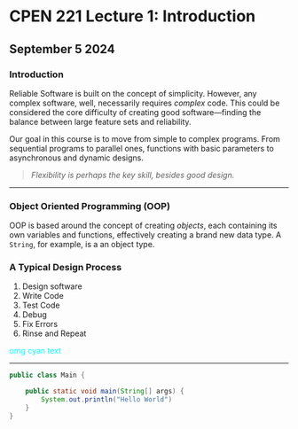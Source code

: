 # **CPEN 221 Lecture 1: Introduction**
## September 5 2024

### Introduction
Reliable Software is built on the concept of simplicity. However, any complex software, well, necessarily requires *complex* code. This could be considered the core difficulty of creating good software—finding the balance between large feature sets and reliability.

Our goal in this course is to move from simple to complex programs. From sequential programs to parallel ones, functions with basic parameters to asynchronous and dynamic designs.

> *Flexibility is perhaps the key skill, besides good design.*

 ---

### Object Oriented Programming (OOP)
OOP is based around the concept of creating *objects*, each containing its own variables and functions, effectively creating a brand new data type. A `String`, for example, is a an object type.

### A Typical Design Process

1. Design software
2. Write Code
3. Test Code
4. Debug
5. Fix Errors
6. Rinse and Repeat

[//]: # (This may be the m`ost platform independent comment)

<p style="color:cyan">omg cyan text</p>

---

``` java    
public class Main {

    public static void main(String[] args) {
        System.out.println("Hello World")
    }
}
```

